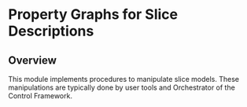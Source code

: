 # Property Graphs for Slice Descriptions

## Overview

This module implements procedures to manipulate slice models. These manipulations are typically done
by user tools and Orchestrator of the Control Framework.